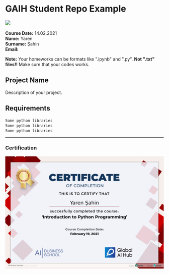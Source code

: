 # GAIH Student Repo Example
![](img/logo.png)

**Course Date:**   14.02.2021 <br/>
**Name:**  Yaren<br/>
**Surname:**  Şahin<br/>
**Email:** 

**Note:** Your homeworks can be formats like ".ipynb" and ".py". **Not ".txt" files!!** Make sure that your codes works.  

## Project Name
Description of your project.

## Requirements
```
Some python libraries
Some python libraries
Some python libraries
```
---

### Certification
![](img/30437735042594.png)

